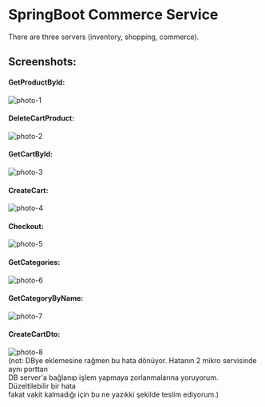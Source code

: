# SpringBoot Commerce Service

There are three servers (inventory, shopping, commerce).


## Screenshots:

#### GetProductById:
<img src="https://www.hizliresim.com/cg6jb29.png" alt="photo-1"/><br>

#### DeleteCartProduct:
<img src="https://www.hizliresim.com/2i21rri.png" alt="photo-2"/><br>

#### GetCartById:
<img src="https://i.hizliresim.com/c29ph15.png" alt="photo-3"/><br>

#### CreateCart:
<img src="https://i.hizliresim.com/8v6yz6s.png" alt="photo-4"/><br>

#### Checkout:
<img src="https://i.hizliresim.com/hwyjg6c.png" alt="photo-5"/><br>

#### GetCategories:
<img src="https://i.hizliresim.com/orlfypa.png" alt="photo-6"/><br>

#### GetCategoryByName:
<img src="https://i.hizliresim.com/se3f0qj.png" alt="photo-7"/><br>

#### CreateCartDto:
<img src="https://i.hizliresim.com/8rq4lbj.png" alt="photo-8"/><br>
(not: DBye eklemesine rağmen bu hata dönüyor. Hatanın 2 mikro servisinde aynı porttan <br>
DB server'a bağlanıp işlem yapmaya zorlanmalarına yoruyorum. Düzeltilebilir bir hata <br>
fakat vakit kalmadığı için bu ne yazıkki şekilde teslim ediyorum.)

